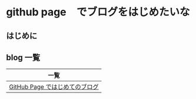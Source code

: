 # github page　でブログをはじめたいな

## はじめに

## blog 一覧
| 一覧 |
| --- |
|[GitHub Page ではじめてのブログ](./blog1.md)|

